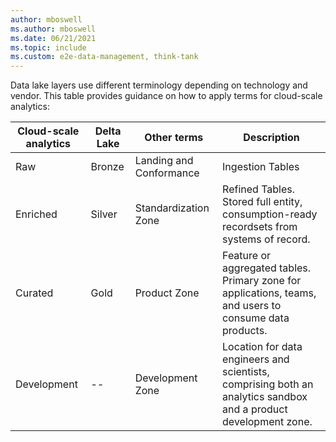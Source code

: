 ```yaml
---
author: mboswell
ms.author: mboswell
ms.date: 06/21/2021
ms.topic: include
ms.custom: e2e-data-management, think-tank
---
```


Data lake layers use different terminology depending on technology and vendor. This table provides guidance on how to apply terms for cloud-scale analytics:

| Cloud-scale analytics | Delta Lake | Other terms             | Description                                                                                                      |
|-------------------------------|------------|-------------------------|------------------------------------------------------------------------------------------------------------------|
| Raw                           | Bronze     | Landing and Conformance | Ingestion Tables                                                                                                 |
| Enriched                      | Silver     | Standardization Zone    | Refined Tables. Stored full entity, consumption-ready recordsets from systems of record.                        |
| Curated                       | Gold       | Product Zone            | Feature or aggregated tables. Primary zone for applications, teams, and users to consume data products.           |
| Development                     | --         | Development Zone        | Location for data engineers and scientists, comprising both an analytics sandbox and a product development zone. |
